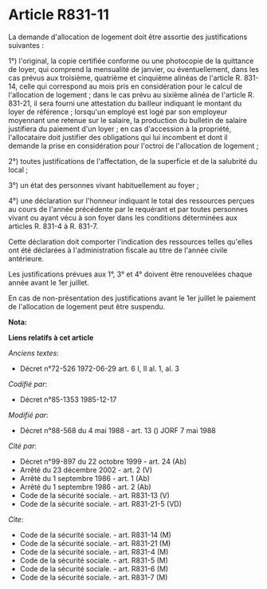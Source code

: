 # Article R831-11

La demande d'allocation de logement doit être assortie des justifications suivantes : 

1°) l'original, la copie certifiée conforme ou une photocopie de la quittance de loyer, qui comprend la mensualité de
janvier, ou éventuellement, dans les cas prévus aux troisième, quatrième et cinquième alinéas de l'article R. 831-14, celle
qui correspond au mois pris en considération pour le calcul de l'allocation de logement ; dans le cas prévu au sixième alinéa
de l'article R. 831-21, il sera fourni une attestation du bailleur indiquant le montant du loyer de référence ; lorsqu'un
employé est logé par son employeur moyennant une retenue sur le salaire, la production du bulletin de salaire justifiera du
paiement d'un loyer ; en cas d'accession à la propriété, l'allocataire doit justifier des obligations qui lui incombent et
dont il demande la prise en considération pour l'octroi de l'allocation de logement ; 

2°) toutes justifications de l'affectation, de la superficie et de la salubrité du local ; 

3°) un état des personnes vivant habituellement au foyer ; 

4°) une déclaration sur l'honneur indiquant le total des ressources perçues au cours de l'année précédente par le requérant
et par toutes personnes vivant ou ayant vécu à son foyer dans les conditions déterminées aux articles R. 831-4 à R. 831-7. 

Cette déclaration doit comporter l'indication des ressources telles qu'elles ont été déclarées à l'administration fiscale au
titre de l'année civile antérieure. 

Les justifications prévues aux 1°, 3° et 4° doivent être renouvelées chaque année avant le 1er juillet. 

En cas de non-présentation des justifications avant le 1er juillet    le paiement de l'allocation de logement peut être
suspendu.

**Nota:**



**Liens relatifs à cet article**

_Anciens textes_:

  - Décret n°72-526 1972-06-29 art. 6 I, II al. 1, al. 3

_Codifié par_:

  - Décret n°85-1353 1985-12-17

_Modifié par_:

  - Décret n°88-568 du 4 mai 1988 - art. 13 () JORF 7 mai 1988

_Cité par_:

  - Décret n°99-897 du 22 octobre 1999 - art. 24 (Ab)
  - Arrêté du 23 décembre 2002 - art. 2 (V)
  - Arrêté du 1 septembre 1986 - art. 1 (Ab)
  - Arrêté du 1 septembre 1986 - art. 2 (Ab)
  - Code de la sécurité sociale. - art. R831-13 (V)
  - Code de la sécurité sociale. - art. R831-21-5 (VD)

_Cite_:

  - Code de la sécurité sociale. - art. R831-14 (M)
  - Code de la sécurité sociale. - art. R831-21 (M)
  - Code de la sécurité sociale. - art. R831-4 (M)
  - Code de la sécurité sociale. - art. R831-5 (M)
  - Code de la sécurité sociale. - art. R831-6 (M)
  - Code de la sécurité sociale. - art. R831-7 (M)
